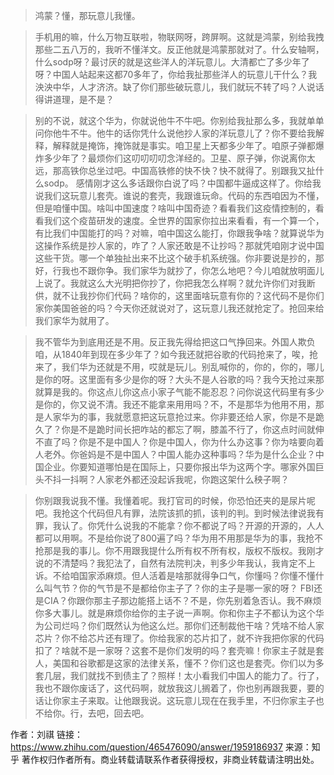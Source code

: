 > 鸿蒙？懂，那玩意儿我懂。

> 手机用的嘛，什么万物互联啦，物联网呀，跨屏啊。这就是鸿蒙，别给我拽那些二五八万的，我听不懂洋文。反正他就是鸿蒙那就对了。什么安轴啊，什么sodp呀？最讨厌的就是这些洋人的洋玩意儿。大清都亡了多少年了呀？中国人站起来这都70多年了，你给我扯那些洋人的玩意儿干什么？我泱泱中华，人才济济。缺了你们那些破玩意儿，我们就玩不转了吗？人说话得讲道理，是不是？

> 别的不说，就这个华为，你就说他牛不牛吧。你别给我扯那么多，我就单单问你他牛不牛。他牛的话你凭什么说他抄人家的洋玩意儿了？你不要给我解释，解释就是掩饰，掩饰就是事实。咱卫星上天都多少年了。咱原子弹都爆炸多少年了？最烦你们这叨叨叨叨念洋经的。卫星、原子弹，你说离你太远，那高铁你总坐过吧。中国高铁修的快不快？快不就得了。别跟我又扯什么sodp。 感情刚才这么多话跟你白说了吗？中国都牛逼成这样了。你给我说我们这玩意儿套壳。谁说的套壳，我跟谁玩命。代码的东西咱因为不懂，但是咱懂中国。啥叫中国速度？啥叫中国奇迹？看看我们这疫情控制的，看看我们这个疫苗研发的速度。全世界的国家你拉出来看看，有一个算一个，有比我们中国能打的吗？对嘛，咱中国这么能打，你跟我争啥？就算说华为这操作系统是抄人家的，咋了？人家还敢是不让抄吗？那就凭咱刚才说中国这些干货。哪一个单独扯出来不比这个破手机系统强。你非要说是抄的，那好，行我也不跟你争。我们家华为就抄了，你怎么地吧？今儿咱就放明面儿上说了。我就这么大光明把你抄了，你把我怎么样啊？就允许你们对我断供，就不让我抄你们代码？啥你的，这里面啥玩意有你的？这代码不是你们家你美国爸爸的吗？今天你还就说对了，这玩意儿我还就抢定了。抢回来给我们家华为就用了。

> 我不管华为到底用还是不用。反正我先得给把这口气挣回来。外国人欺负咱，从1840年到现在多少年了？如今我还就把谷歌的代码抢来了，唉，抢来了，我们华为还就是不用，哎就是玩儿。别乱喊你的，你的，你的，哪儿是你的呀。这里面有多少是你的呀？大头不是人谷歌的吗？我今天抢过来那就算是我的。你这点儿你这点小家子气能不能忍忍？问你说这代码里有多少是你的，你又说不清。我还不能拿来用用吗？不，不是那华为他用不用，那是人家华为的事，我就愿意把这玩意抢过来。你非要还给人家，你是不是跪久了？你是不是跪时间长把咋站的都忘了啊，膝盖不行了，你这点时间就伸不直了吗？你是不是中国人？你是中国人，你为什么办这事？你为啥要向着人老外。你爸妈是不是中国人？中国人能办这种事吗？华为是什么企业？中国企业。你要知道哪怕是在国际上，只要你报出华为这两个字。哪家外国巨头不抖一抖啊？人家老外都还没起诉我呢，你跑这架什么秧子啊？

> 你别跟我说我不懂。我懂着呢。我打官司的时候，你恐怕还夹的是尿片呢吧。我抢这个代码但凡有罪，法院该抓的抓，该判的判。到时候法律说我有罪，我认了。你凭什么说我的不能拿？你不都说了吗？开源的开源的，人人都可以用啊。不是给你说了800遍了吗？华为用不用那是华为的事，我抢不抢那是我的事儿。你不用跟我提什么所有权不所有权，版权不版权。我刚才说的不清楚吗？我犯法了，自然有法院判决，判多少年我认，我肯定不上诉。不给咱国家添麻烦。但人活着是啥那就得争口气，你懂吗？你懂不懂什么叫气节？你的气节是不是都给你主子了？你的主子是哪一家的呀？ FBI还是CIA？你跟你那主子那边能搭上话不？不是，你先别着急否认。我不麻烦你多大事儿。就是麻烦你给你的主子说一声啊。你和你主子不都认为这个华为公司烂吗？你们既然认为他这么烂。那你们还制裁他干啥？凭啥不给人家芯片？你不给芯片还有理了。你给我家的芯片扣了，就不许我把你家的代码扣了？啥就不是一家呀？这套不是你们发明的吗？套壳嘛！你家主子就是套人，美国和谷歌都是这家的法律关系，懂不？你们这也是套壳。你们以为多套几层，我们就找不到债主了？照样！太小看我们中国人的能力了。行了，我也不跟你废话了，这代码啊，就放我这儿搁着了，你也别再跟我要，要的话让你家主子来取。让他跟我说。这玩意儿现在在我手里，不归你家主子也不给你。行，去吧，回去吧。

作者：刘祺
链接：https://www.zhihu.com/question/465476090/answer/1959186937
来源：知乎
著作权归作者所有。商业转载请联系作者获得授权，非商业转载请注明出处。